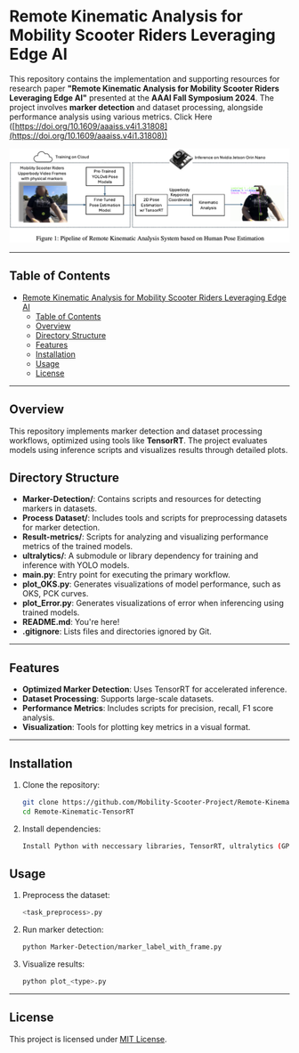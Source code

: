 
# Remote Kinematic Analysis for Mobility Scooter Riders Leveraging Edge AI

This repository contains the implementation and supporting resources for research paper **"Remote Kinematic Analysis for Mobility Scooter Riders Leveraging Edge AI"** presented at the **AAAI Fall Symposium 2024**. The project involves **marker detection** and dataset processing, alongside performance analysis using various metrics. Click Here ([https://doi.org/10.1609/aaaiss.v4i1.31808](https://doi.org/10.1609/aaaiss.v4i1.31808))

![Paper Pipeline](./assets/pipeline.png)

---

## Table of Contents
- [Remote Kinematic Analysis for Mobility Scooter Riders Leveraging Edge AI](#remote-kinematic-analysis-for-mobility-scooter-riders-leveraging-edge-ai)
  - [Table of Contents](#table-of-contents)
  - [Overview](#overview)
  - [Directory Structure](#directory-structure)
  - [Features](#features)
  - [Installation](#installation)
  - [Usage](#usage)
  - [License](#license)

---

## Overview

This repository implements marker detection and dataset processing workflows, optimized using tools like **TensorRT**. The project evaluates models using inference scripts and visualizes results through detailed plots.



## Directory Structure

- **Marker-Detection/**: Contains scripts and resources for detecting markers in datasets.
- **Process Dataset/**: Includes tools and scripts for preprocessing datasets for marker detection.
- **Result-metrics/**: Scripts for analyzing and visualizing performance metrics of the trained models.
- **ultralytics/**: A submodule or library dependency for training and inference with YOLO models.
- **main.py**: Entry point for executing the primary workflow.
- **plot_OKS.py**: Generates visualizations of model performance, such as OKS, PCK curves.
- **plot_Error.py**: Generates visualizations of error when inferencing using trained models.
- **README.md**: You're here!
- **.gitignore**: Lists files and directories ignored by Git.

---

## Features

- **Optimized Marker Detection**: Uses TensorRT for accelerated inference.
- **Dataset Processing**: Supports large-scale datasets.
- **Performance Metrics**: Includes scripts for precision, recall, F1 score analysis.
- **Visualization**: Tools for plotting key metrics in a visual format.

---

## Installation

1. Clone the repository:
   ```bash
   git clone https://github.com/Mobility-Scooter-Project/Remote-Kinematic-TensorRT.git
   cd Remote-Kinematic-TensorRT
   ```

2. Install dependencies:
   ```bash
   Install Python with neccessary libraries, TensorRT, ultralytics (GPU supported)
   ```

## Usage

1. Preprocess the dataset:
   ```bash
   <task_preprocess>.py
   ```

2. Run marker detection:
   ```bash
   python Marker-Detection/marker_label_with_frame.py 
   ```
3. Visualize results:
   ```bash
   python plot_<type>.py
   ```

---

## License

This project is licensed under [MIT License](LICENSE).
